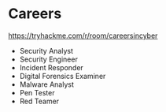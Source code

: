 Careers
===
https://tryhackme.com/r/room/careersincyber

- Security Analyst
- Security Engineer
- Incident Responder
- Digital Forensics Examiner
- Malware Analyst
- Pen Tester
- Red Teamer
  